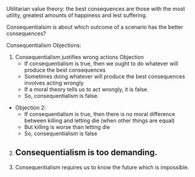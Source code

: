 Utilitarian value theory: the best consequences are those with the most utility, greatest amounts of happiness and lest suffering.

Consequentialsim is about which outcome of a scenario has the better consequences?

Consequentialism Objections:
1. Consequentialism justifies wrong actions Objection
	- If consequentialism is true, then we ought to do whatever will produce the best consequences
	- Sometimes doing whatever will produce the best consequences involves acting wrongly
	- If a moral theory tells us to act wrongly, it is false.
	- So, consequentialism is false.
-   Objection 2:
	- If consequentialism is true, then there is no moral difference between killing and letting die (when other things are equal)
	- But killing is worse than letting die
	- So, consequentialism is false
2. Consequentialism is too demanding.
	-  
3. Consequentialism requires us to know the future which is impossible. 